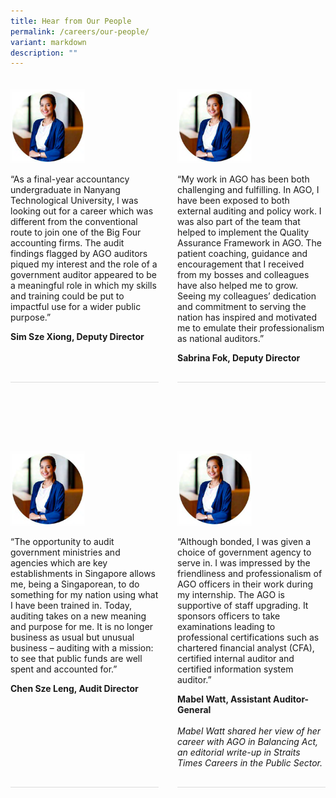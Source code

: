 ```yaml
---
title: Hear from Our People
permalink: /careers/our-people/
variant: markdown
description: ""
---
```

<style>
      .testimonial-container {
        display: flex;
        column-gap: 30px;
        margin-bottom: 30px;
        padding: 10px 0 30px 0;
      }
      .testimonial {
        display: flex;
        flex-direction: column;
        margin-bottom: 30px;
        padding: 10px 0 30px 0;
        border-bottom: 1px solid #dddddd;
        column-gap: 30px;
        flex: 1;
      }

      .testimonial-image img {
        width: 50%;
      }

      .testimonial-content {
        flex: 1;
      }

      .testimonial-content i {
        font-style: italic;
      }
	
	@media only screen and (max-width: 600px) {
			.testimonial-container {
			flex-direction: column;
			}
	
.testimonial-image img {
width: 30%;
}
</style>

<div class="testimonial-container">
      <div class="testimonial">
        <div class="testimonial-image">
          <img alt="Photo" src="/images/temp_photo.png">
        </div>
        <div class="testimonial-content">
          <p>
            “As a final-year accountancy undergraduate in Nanyang Technological
            University, I was looking out for a career which was different from
            the conventional route to join one of the Big Four accounting firms.
            The audit findings flagged by AGO auditors piqued my interest and
            the role of a government auditor appeared to be a meaningful role in
            which my skills and training could be put to impactful use for a
            wider public purpose.”
          </p>
          <strong>Sim Sze Xiong, Deputy Director</strong>
        </div>
      </div>
      <div class="testimonial">
        <div class="testimonial-image">
          <img alt="Photo" src="/images/temp_photo.png">
        </div>
        <div class="testimonial-content">
          <p>
            “My work in AGO has been both challenging and fulfilling. In AGO, I
            have been exposed to both external auditing and policy work. I was
            also part of the team that helped to implement the Quality Assurance
            Framework in AGO. The patient coaching, guidance and encouragement
            that I received from my bosses and colleagues have also helped me to
            grow. Seeing my colleagues’ dedication and commitment to serving the
            nation has inspired and motivated me to emulate their
            professionalism as national auditors.”
          </p>
          <strong>Sabrina Fok, Deputy Director</strong>
        </div>
      </div>
    </div>
    <div class="testimonial-container">
      <div class="testimonial">
        <div class="testimonial-image">
          <img alt="Photo" src="/images/temp_photo.png">
        </div>
        <div class="testimonial-content">
          <p>
            “The opportunity to audit government ministries and agencies which
            are key establishments in Singapore allows me, being a Singaporean,
            to do something for my nation using what I have been trained in.
            Today, auditing takes on a new meaning and purpose for me. It is no
            longer business as usual but unusual business – auditing with a
            mission: to see that public funds are well spent and accounted for.”
          </p>
          <strong>Chen Sze Leng, Audit Director</strong>
        </div>
      </div>
      <div class="testimonial">
        <div class="testimonial-image">
          <img alt="Photo" src="/images/temp_photo.png">
        </div>
        <div class="testimonial-content">
          <p>“Although bonded, I was given a choice of government agency to serve in. I was impressed by the friendliness and professionalism of AGO officers in their work during my internship. The AGO is supportive of staff upgrading. It sponsors officers to take examinations leading to professional certifications such as chartered financial analyst (CFA), certified internal auditor and certified information
            system auditor.”
          </p>
          <strong>Mabel Watt, Assistant Auditor-General</strong>
          <br>
          <br>
          <i>Mabel Watt shared her view of her career with AGO in Balancing Act,
            an editorial write-up in Straits Times Careers in the Public
            Sector.</i>
        </div>
      </div>
    </div>